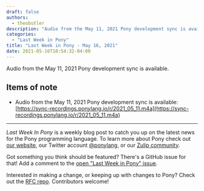 ```yaml
---
draft: false
authors:
  - theobutler
description: "Audio from the May 11, 2021 Pony development sync is available."
categories:
  - "Last Week in Pony"
title: "Last Week in Pony - May 16, 2021"
date: 2021-05-16T10:54:32-04:00
---
```


Audio from the May 11, 2021 Pony development sync is available.
<!-- more -->

## Items of note

- Audio from the May 11, 2021 Pony development sync is available: [https://sync-recordings.ponylang.io/r/2021_05_11.m4a](https://sync-recordings.ponylang.io/r/2021_05_11.m4a)

---

_Last Week In Pony_ is a weekly blog post to catch you up on the latest news for the Pony programming language. To learn more about Pony check out [our website](https://ponylang.io), our Twitter account [@ponylang](https://twitter.com/ponylang), or our [Zulip community](https://ponylang.zulipchat.com).

Got something you think should be featured? There's a GitHub issue for that! Add a comment to the [open "Last Week in Pony" issue](https://github.com/ponylang/ponylang.github.io/issues?q=is%3Aissue+is%3Aopen+label%3Alast-week-in-pony).

Interested in making a change, or keeping up with changes to Pony? Check out the [RFC repo](https://github.com/ponylang/rfcs). Contributors welcome!

